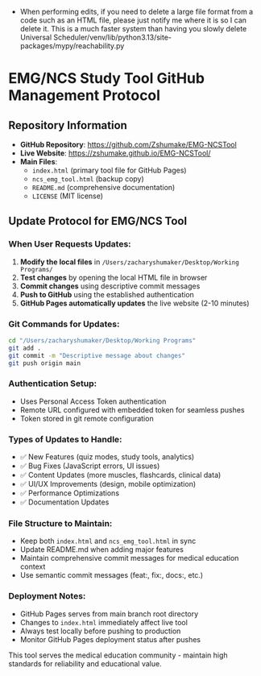 - When performing edits, if you need to delete a large file format from a code such as an HTML file, please just notify me where it is so I can delete it. This is a much faster system than having you slowly delete Universal Scheduler/venv/lib/python3.13/site-packages/mypy/reachability.py

# EMG/NCS Study Tool GitHub Management Protocol

## Repository Information
- **GitHub Repository**: https://github.com/Zshumake/EMG-NCSTool
- **Live Website**: https://zshumake.github.io/EMG-NCSTool/
- **Main Files**: 
  - `index.html` (primary tool file for GitHub Pages)
  - `ncs_emg_tool.html` (backup copy)
  - `README.md` (comprehensive documentation)
  - `LICENSE` (MIT license)

## Update Protocol for EMG/NCS Tool

### When User Requests Updates:
1. **Modify the local files** in `/Users/zacharyshumaker/Desktop/Working Programs/`
2. **Test changes** by opening the local HTML file in browser
3. **Commit changes** using descriptive commit messages
4. **Push to GitHub** using the established authentication
5. **GitHub Pages automatically updates** the live website (2-10 minutes)

### Git Commands for Updates:
```bash
cd "/Users/zacharyshumaker/Desktop/Working Programs"
git add .
git commit -m "Descriptive message about changes"
git push origin main
```

### Authentication Setup:
- Uses Personal Access Token authentication
- Remote URL configured with embedded token for seamless pushes
- Token stored in git remote configuration

### Types of Updates to Handle:
- ✅ New Features (quiz modes, study tools, analytics)
- ✅ Bug Fixes (JavaScript errors, UI issues)
- ✅ Content Updates (more muscles, flashcards, clinical data)
- ✅ UI/UX Improvements (design, mobile optimization)
- ✅ Performance Optimizations
- ✅ Documentation Updates

### File Structure to Maintain:
- Keep both `index.html` and `ncs_emg_tool.html` in sync
- Update README.md when adding major features
- Maintain comprehensive commit messages for medical education context
- Use semantic commit messages (feat:, fix:, docs:, etc.)

### Deployment Notes:
- GitHub Pages serves from main branch root directory
- Changes to `index.html` immediately affect live tool
- Always test locally before pushing to production
- Monitor GitHub Pages deployment status after pushes

This tool serves the medical education community - maintain high standards for reliability and educational value.